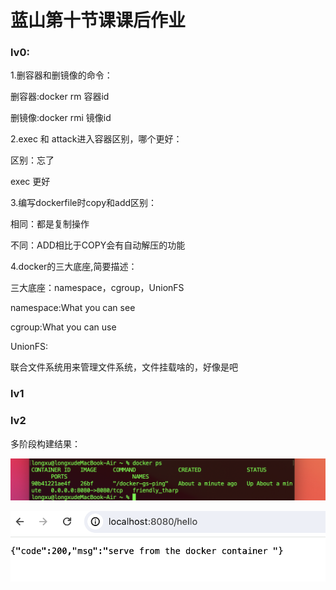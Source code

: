 # 蓝山第十节课课后作业

### lv0:

1.删容器和删镜像的命令：

删容器:docker rm 容器id

删镜像:docker rmi 镜像id

2.exec 和 attack进入容器区别，哪个更好：

区别：忘了

exec 更好

3.编写dockerfile时copy和add区别：

相同：都是复制操作

不同：ADD相比于COPY会有自动解压的功能

4.docker的三大底座,简要描述：

三大底座：namespace，cgroup，UnionFS

namespace:What you can see

cgroup:What you can use

UnionFS:

联合文件系统用来管理文件系统，文件挂载啥的，好像是吧

### lv1

### lv2

多阶段构建结果：

![1.png](assets/1.png)

![2.png](assets/2.png)

